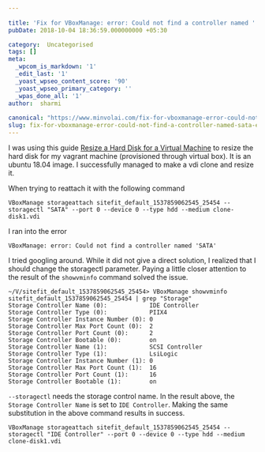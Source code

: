 ```yaml
---
 
title: 'Fix for VBoxManage: error: Could not find a controller named ''SATA'' Error'
pubDate: 2018-10-04 18:36:59.000000000 +05:30

category:  Uncategorised
tags: []
meta:
  _wpcom_is_markdown: '1'
  _edit_last: '1'
  _yoast_wpseo_content_score: '90'
  _yoast_wpseo_primary_category: ''
  _wpas_done_all: '1'
author:  sharmi
 
canonical: "https://www.minvolai.com/fix-for-vboxmanage-error-could-not-find-a-controller-named-sata-error/"
slug: fix-for-vboxmanage-error-could-not-find-a-controller-named-sata-error
---
```

<p>I was using this guide <a href="https://gist.github.com/miraleung/5fe18f7d68994024862a">Resize a Hard Disk for a Virtual Machine</a> to resize the hard disk for my vagrant machine (provisioned through virtual box). It is an ubuntu 18.04 image. I successfully managed to make a vdi clone and resize it.</p>
<p>When trying to reattach it with the following command</p>
<pre><code>VBoxManage storageattach sitefit_default_1537859062545_25454 --storagectl "SATA" --port 0 --device 0 --type hdd --medium clone-disk1.vdi
</code></pre>
<p>I ran into the error</p>
<pre><code>VBoxManage: error: Could not find a controller named 'SATA'
</code></pre>
<p>I tried googling around. While it did not give a direct solution, I realized that I should change the storagectl parameter. Paying a little closer attention to the result of the <code>showvminfo</code> command solved the issue.</p>
<pre><code>~/V/sitefit_default_1537859062545_25454&gt; VBoxManage showvminfo sitefit_default_1537859062545_25454 | grep "Storage"
Storage Controller Name (0):            IDE Controller
Storage Controller Type (0):            PIIX4
Storage Controller Instance Number (0): 0
Storage Controller Max Port Count (0):  2
Storage Controller Port Count (0):      2
Storage Controller Bootable (0):        on
Storage Controller Name (1):            SCSI Controller
Storage Controller Type (1):            LsiLogic
Storage Controller Instance Number (1): 0
Storage Controller Max Port Count (1):  16
Storage Controller Port Count (1):      16
Storage Controller Bootable (1):        on
</code></pre>
<p><code>--storagectl</code> needs the storage control name. In the result above, the <code>Storage Controller Name</code> is set to <code>IDE Controller</code>. Making the same substitution in the above command results in success.</p>
<pre><code>VBoxManage storageattach sitefit_default_1537859062545_25454 --storagectl "IDE Controller" --port 0 --device 0 --type hdd --medium clone-disk1.vdi
</code></pre>
